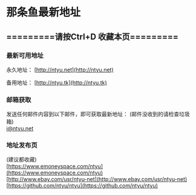 # 那条鱼最新地址

## =========请按Ctrl+D 收藏本页=========  
### 最新可用地址
永久地址：
[http://ntyu.net](http://ntyu.net)

备用地址：
[http://ntyu.tk](http://ntyu.tk)  
### 邮箱获取
发送任何邮件内容到以下邮件，即可获取最新地址：
(邮件没收到的请检查垃圾箱)  
i@ntyu.net  
### 地址发布页
(建议都收藏)  
[https://www.emoneyspace.com/ntyu](https://www.emoneyspace.com/ntyu)  
[http://www.ebay.com/usr/ntyu-net](http://www.ebay.com/usr/ntyu-net)  
[https://github.com/ntyu/ntyu](https://github.com/ntyu/ntyu)  
